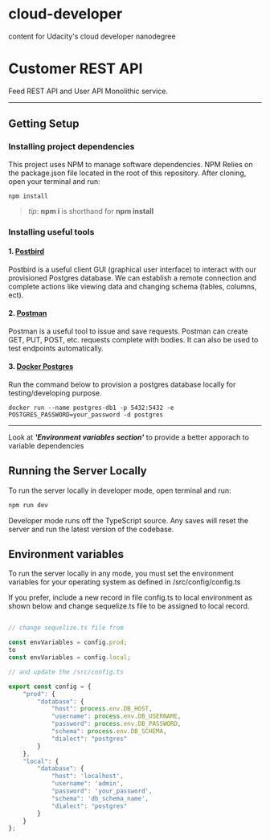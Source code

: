 # cloud-developer
content for Udacity's cloud developer nanodegree

# Customer REST API

Feed REST API and User API Monolithic service.

***
## Getting Setup

### Installing project dependencies

This project uses NPM to manage software dependencies. NPM Relies on the package.json file located in the root of this repository. After cloning, open your terminal and run:
```bash
npm install
```
>_tip_: **npm i** is shorthand for **npm install**


### Installing useful tools
#### 1. [Postbird](https://github.com/paxa/postbird)
Postbird is a useful client GUI (graphical user interface) to interact with our provisioned Postgres database. We can establish a remote connection and complete actions like viewing data and changing schema (tables, columns, ect).

#### 2. [Postman](https://www.getpostman.com/downloads/)
Postman is a useful tool to issue and save requests. Postman can create GET, PUT, POST, etc. requests complete with bodies. It can also be used to test endpoints automatically.

#### 3. [Docker Postgres](https://hub.docker.com/_/postgres)
Run the command below to provision a postgres database locally for testing/developing purpose.

```docker run --name postgres-db1 -p 5432:5432 -e POSTGRES_PASSWORD=your_password -d postgres```
***

Look at _**'Environment variables section'**_ to provide a better apporach to variable dependencies

## Running the Server Locally
To run the server locally in developer mode, open terminal and run:
```bash
npm run dev
```

Developer mode runs off the TypeScript source. Any saves will reset the server and run the latest version of the codebase. 

## Environment variables
To run the server locally in any mode, you must set the environment variables for your operating system as defined in /src/config/config.ts

If you prefer, include a new record in file config.ts to local environment as shown below and change sequelize.ts file to be assigned to local record.


``` typescript

// change sequelize.ts file from

const envVariables = config.prod;
to 
const envVariables = config.local;

// and update the /src/config.ts

export const config = {
    "prod": {
        "database": {
            "host": process.env.DB_HOST,
            "username": process.env.DB_USERNAME,
            "password": process.env.DB_PASSWORD,
            "schema": process.env.DB_SCHEMA,
            "dialect": "postgres"
        }
    },
    "local": {
        "database": {
            "host": 'localhost',
            "username": 'admin',
            "password": 'your_password',
            "schema": 'db_schema_name',
            "dialect": "postgres"
        }
    }
};
```
